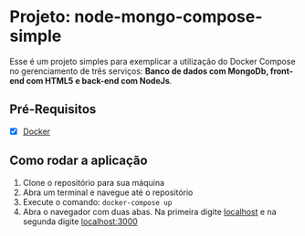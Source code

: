# Projeto: node-mongo-compose-simple

Esse é um projeto simples para exemplicar a utilização do Docker Compose no gerenciamento de três serviços: **Banco de dados com MongoDb, front-end com HTML5 e back-end com NodeJs**.

## Pré-Requisitos

- [x] [Docker](https://www.docker.com/products/docker-desktop/)

## Como rodar a aplicação

1. Clone o repositório para sua máquina
2. Abra um terminal e navegue até o repositório
3. Execute o comando: ```docker-compose up```
4. Abra o navegador com duas abas. Na primeira digite [localhost](http://localhost) e na segunda digite [localhost:3000](http://localhost:3000)
